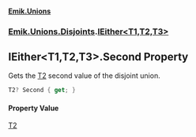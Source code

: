 #### [Emik.Unions](index.md 'index')
### [Emik.Unions.Disjoints](Emik.Unions.Disjoints.md 'Emik.Unions.Disjoints').[IEither&lt;T1,T2,T3&gt;](IEither_T1,T2,T3_.md 'Emik.Unions.Disjoints.IEither<T1,T2,T3>')

## IEither<T1,T2,T3>.Second Property

Gets the [T2](IEither_T1,T2,T3_.md#Emik.Unions.Disjoints.IEither_T1,T2,T3_.T2 'Emik.Unions.Disjoints.IEither<T1,T2,T3>.T2') second value of the disjoint union.

```csharp
T2? Second { get; }
```

#### Property Value
[T2](IEither_T1,T2,T3_.md#Emik.Unions.Disjoints.IEither_T1,T2,T3_.T2 'Emik.Unions.Disjoints.IEither<T1,T2,T3>.T2')